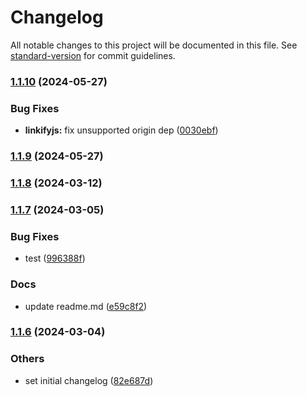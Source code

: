 # Changelog

All notable changes to this project will be documented in this file. See [standard-version](https://github.com/conventional-changelog/standard-version) for commit guidelines.

### [1.1.10](https://github.com/Hal-ang/react-link-textarea/compare/v1.1.9...v1.1.10) (2024-05-27)


### Bug Fixes

* **linkifyjs:** fix unsupported origin dep ([0030ebf](https://github.com/Hal-ang/react-link-textarea/commit/0030ebf35e9cfb291e2ec4ec47075cf130358a05))

### [1.1.9](https://github.com/Hal-ang/react-link-textarea/compare/v1.1.8...v1.1.9) (2024-05-27)

### [1.1.8](https://github.com/Hal-ang/react-link-textarea/compare/v1.1.7...v1.1.8) (2024-03-12)

### [1.1.7](https://github.com/Hal-ang/react-link-textarea/compare/v1.1.6...v1.1.7) (2024-03-05)


### Bug Fixes

* test ([996388f](https://github.com/Hal-ang/react-link-textarea/commit/996388f9412e0a7f872083d70435b3a08f354718))


### Docs

* update readme.md ([e59c8f2](https://github.com/Hal-ang/react-link-textarea/commit/e59c8f2b86f53f0ec0ee1356bb101f7d3ada5641))

### [1.1.6](https://github.com/Hal-ang/react-link-textarea/compare/v1.1.5...v1.1.6) (2024-03-04)

### Others

- set initial changelog ([82e687d](https://github.com/Hal-ang/react-link-textarea/commit/82e687d07f582ba13b00f35b9f699b2140355d45))
